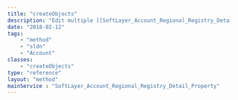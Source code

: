 ```yaml
---
title: "createObjects"
description: "Edit multiple [[SoftLayer_Account_Regional_Registry_Detail_Property]] objects. "
date: "2018-02-12"
tags:
    - "method"
    - "sldn"
    - "Account"
classes:
    - "createObjects"
type: "reference"
layout: "method"
mainService : "SoftLayer_Account_Regional_Registry_Detail_Property"
---
```


